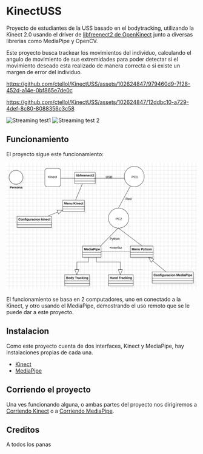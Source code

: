 # KinectUSS
Proyecto de estudiantes de la USS basado en el bodytracking, utilizando la Kinect 2.0 usando el driver de [libfreenect2 de OpenKinect](https://github.com/OpenKinect/libfreenect2) junto a diversas librerias como MediaPipe y OpenCV.

  Este proyecto busca trackear los movimientos del individuo, calculando el angulo de movimiento de sus extremidades para poder detectar si el movimiento deseado esta realizado de manera correcta o si existe un margen de error del individuo.
  
https://github.com/ctellol/KinectUSS/assets/102624847/979460d9-7f28-452d-a14e-0bf865e7de0c

https://github.com/ctellol/KinectUSS/assets/102624847/12ddbc10-a729-4def-8c80-8088356c3c58

![Streaming test1](https://github.com/ctellol/KinectUSS/assets/102624847/6f5eb25e-3ece-4048-81cd-e88291db8ca3)
![Streaming test 2](https://github.com/ctellol/KinectUSS/assets/102624847/f193925a-3bed-455d-a1b7-77558fa4f862)


## Funcionamiento

El proyecto sigue este funcionamiento:

<div align="center">
    <img src="doc/Modelo.png" width="600">
</div>

El funcionamiento se basa en 2 computadores, uno en conectado a la Kinect, y otro usando el MediaPipe, demostrando el uso remoto que se le puede dar a este proyecto.

## Instalacion

Como este proyecto cuenta de dos interfaces, Kinect y MediaPipe, hay instalaciones propias de cada una.

- [Kinect](Kinect/kinect.md)
- [MediaPipe](MediaPipe/mediapipe.md)

## Corriendo el proyecto

Una ves funcionando alguna, o ambas partes del proyecto nos dirigiremos a [Corriendo Kinect](doc/correr_kinect.md) o a [Corriendo MediaPipe](doc/correr_mediapipe.md).

## Creditos

A todos los panas
